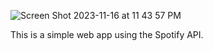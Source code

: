  ![Screen Shot 2023-11-16 at 11 43 57 PM](https://github.com/JonathanRaposo/Spotify-API-2/assets/67019470/db90c017-8661-4a33-a35f-f1344dfe835c)

 This is a simple web app using the Spotify API.
